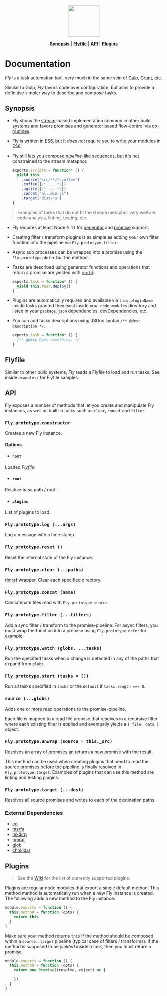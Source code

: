<div align="center">
  <a href="http://github.com/flyjs/fly">
    <img width=100px  src="https://cloud.githubusercontent.com/assets/8317250/8430194/35c6043a-1f6a-11e5-8cbd-af6cc86baa84.png">
  </a>
</div>


<p align="center">
<b><a href="#synopsis">Synopsis</a></b>
|
<b><a href="#flyfile">Flyfile</a></b>
|
<b><a href="#basics">API</a></b>
|
<b><a href="#plugins">Plugins</a></b>


# Documentation
_Fly_ is a task automation tool, very much in the same vein of  [Gulp](http://gulpjs.com/), [Grunt](http://gruntjs.com/), [etc](https://gist.github.com/callumacrae/9231589).

Similar to Gulp, _Fly_ favors code over configuration, but aims to provide a definitive simpler way to describe and compose tasks.

## Synopsis

* Fly shuns the [stream](https://nodejs.org/api/stream.html)-based implementation common in other build systems and favors promises and generator based flow-control via [co-routines](https://github.com/tj/co).

* Fly is written in ES6, but it _does not_ require you to write your modules in ES6.

* Fly still lets you compose [_pipeline_](https://www.google.com/search?q=pipeline+code&espv=2&biw=1186&bih=705&source=lnms&tbm=isch&sa=X&ei=L7-SVde6JqPpmQXHyrLIBg&ved=0CAcQ_AUoAg&dpr=2#tbm=isch&q=pipeline+build+system&imgrc=923J2oOnaU_VXM%3A)-like sequences, but it's not constrained to the stream metaphor.

  ```js
  exports.scripts = function* () {
    yield this
      .source("src/**/*.coffee")
      .coffee({/* ... */})
      .uglify({/* ... */})
      .concat("all.min.js")
      .target("dist/js")
  }
  ```
> Examples of tasks that do not fit the stream metaphor very well are code analysis, linting, testing, etc.

* Fly requires at least Node `0.11` for [generator](https://developer.mozilla.org/en-US/docs/Web/JavaScript/Reference/Statements/function*) and [promise](https://developer.mozilla.org/en-US/docs/Web/JavaScript/Reference/Global_Objects/Promise) support.

+ Creating filter / transform plugins is as simple as adding your own filter function into the pipeline via `Fly.prototype.filter`.

+ Async sub processes can be wrapped into a promise using the  `Fly.prototype.defer` built-in method.

+ Tasks are described using generator functions and operations that return a promise are yielded with [`yield`](https://developer.mozilla.org/en-US/docs/Web/JavaScript/Reference/Operators/yield):

  ```js
  exports.task = function* () {
    yield this.task.deploy()
  }
  ```

+ Plugins are automatically required and available via `this.pluginName` inside tasks granted they exist inside your `node_modules` directory and listed in your `package.json` dependencies, devDependencies, etc.

+ You can add tasks descriptions using JSDoc syntax `/** @desc description */`.

  ```js
  exports.task = function* () {
    /** @desc Does something. */
  }
  ```

## Flyfile

Similar to other build systems, _Fly_ reads a Flyfile to load and run tasks. See inside `examples/` for Flyfile samples.

## API

Fly exposes a number of methods that let you create and manipulate Fly instances, as well as built-in tasks such as `clear`, `concat` and `filter`.

### `Fly.prototype.constructor`
Creates a new Fly instance.

#### Options

* #### `host`
Loaded _Flyfile_.

* #### `root`
Relative base path / root.

* #### `plugins`
List of plugins to load.

### `Fly.prototype.log (...args)`
Log a message with a time stamp.

### `Fly.prototype.reset ()`
Reset the internal state of the Fly instance.

### `Fly.prototype.clear (...paths)`
[rimraf](https://github.com/isaacs/rimraf) wrapper. Clear each specified directory.

### `Fly.prototype.concat (name)`
Concatenate files read with `Fly.prototype.source`.

### `Fly.prototype.filter (...filters)`
Add a sync filter / transform to the promise-pipeline. For async filters, you must wrap the function into a promise using `Fly.prototype.defer` for example.

### `Fly.prototype.watch (globs, ...tasks)`

Run the specified tasks when a change is detected in any of the paths that expand from `globs`.

### `Fly.prototype.start (tasks = [])`

Run all tasks specified in `tasks` or the `default` if `tasks.length === 0`.

### `source (...globs)`
Adds one or more read operations to the promise-pipeline.

Each file is mapped to a read file promise that resolves in a recursive
filter where each existing filter is applied and eventually yields a `{ file, data }` object.

### `Fly.prototype.unwrap (source = this._src)`
Resolves an array of promises an returns a new promise with the result.

This method can be used when creating plugins that need to read the source promises before the pipeline is finally resolved in `Fly.prototype.target`. Examples of plugins that can use this method are linting and testing plugins.

### `Fly.prototype.target (...dest)`

Resolves all source promises and writes to each of the destination paths.

### External Dependencies

* [co](https://github.com/tj/co)
* [mz/fs](https://github.com/normalize/mz)
* [mkdirp](https://github.com/substack/node-mkdirp)
* [rimraf](https://github.com/isaacs/rimraf)
* [glob](https://github.com/isaacs/node-glob)
* [chokidar](https://github.com/paulmillr/chokidar)

## Plugins

> See the [Wiki](https://github.com/flyjs/fly/wiki) for the list of currently supported plugins.

Plugins are regular node modules that export a single default method. This method method is automatically run when a new Fly instance is created. The following adds a new method to the Fly instance:

```js
module.exports = function () {
  this.method = function (opts) {
    return this
  }
}
```

Make sure your method returns `this` if the method should be composed within a `source..target` pipeline (typical case of filters / transforms). If the method is supposed to be _yielded_ inside a task, then you must return a promise.

```js
module.exports = function () {
  this.method = function (opts) {
    return new Promise((resolve, reject) => {

    })
  }
}
```
